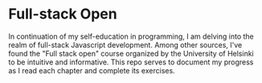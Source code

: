 # Full-stack Open

In continuation of my self-education in programming, I am delving into the realm of full-stack Javascript development. Among other sources, I've found the "Full stack open" course organized by the University of Helsinki to be intuitive and informative. This repo serves to document my progress as I read each chapter and complete its exercises.  
